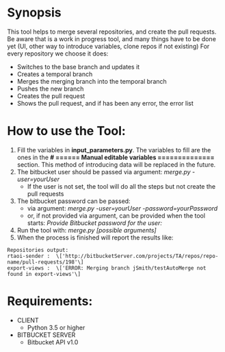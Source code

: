 Synopsis
========
This tool helps to merge several repositories, and create the pull requests. Be aware that is a work in progress tool, 
and many things have to be done yet (UI, other way to introduce variables, clone repos if not existing)
For every repository we choose it does:
* Switches to the base branch and updates it
* Creates a temporal branch 
* Merges the merging branch into the temporal branch
* Pushes the new branch
* Creates the pull request
* Shows the pull request, and if has been any error, the error list


How to use the Tool:
====================
1. Fill the variables in **input_parameters.py**. The variables to fill are the ones in the **# ====== Manual editable variables ==============** section. This method of introducing data will be replaced in the future.
2. The bitbucket user should be passed via argument: *merge.py -user=yourUser* 
    * If the user is not set, the tool will do all the steps but not create the pull requests
3. The bitbucket password can be passed:
    * via argument: *merge.py -user=yourUser -password=yourPassword*
    * or, if not provided via argument, can be provided when the tool starts: *Provide Bitbucket password for the user:*   
4. Run the tool with: *merge.py \[possible arguments\]*
5. When the process is finished will report the results like:
```
Repositories output:
rtaoi-sender :  \['http://bitbucketServer.com/projects/TA/repos/repo-name/pull-requests/198'\]
export-views :  \['ERROR: Merging branch jSmith/testAutoMerge not found in export-views'\]
```

Requirements:
====================
* CLIENT
    * Python 3.5 or higher
* BITBUCKET SERVER    
    * Bitbucket API v1.0
    